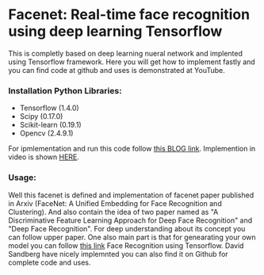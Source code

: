 # Facenet: Real-time face recognition using deep learning Tensorflow 

This is completly based on deep learning nueral network and implented using Tensorflow framework. Here you will get how to implement fastly and you can find code at github and uses is demonstrated at YouTube.

### Installation Python Libraries:

- Tensorflow (1.4.0)
- Scipy (0.17.0)
- Scikit-learn (0.19.1)
- Opencv (2.4.9.1)

For ipmlementation and run this code follow [this BLOG link](http://www.aisangam.com/blog/real-time-face-recognition-using-facenet/). Implemention in video is shown [HERE](https://youtu.be/dLrWDUPkpIg?list=PLCK5Mm9zwPkEhwu2OOw2CgO5ikoLdR36l).

### Usage:

Well this facenet is defined and implementation of facenet paper published in Arxiv (FaceNet: A Unified Embedding for Face Recognition and Clustering). And also contain the idea of two paper named as "A Discriminative Feature Learning Approach for Deep Face Recognition" and "Deep Face Recognition". For deep understanding about its concept you can follow upper paper. One also main part is that for genearating your own model you can follow [this link](https://github.com/davidsandberg/facenet) Face Recognition using Tensorflow. David Sandberg have nicely implemnted you can also find it on Github for complete code and uses.
